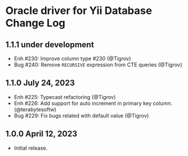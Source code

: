 # Oracle driver for Yii Database Change Log

## 1.1.1 under development

- Enh #230: Improve column type #230 (@Tigrov)
- Bug #240: Remove `RECURSIVE` expression from CTE queries (@Tigrov)

## 1.1.0 July 24, 2023

- Enh #225: Typecast refactoring (@Tigrov)
- Enh #226: Add support for auto increment in primary key column. (@terabytesoftw)
- Bug #229: Fix bugs related with default value (@Tigrov)

## 1.0.0 April 12, 2023

- Initial release.
